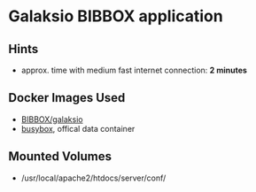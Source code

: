 # Galaksio BIBBOX application

## Hints
* approx. time with medium fast internet connection: **2 minutes**

## Docker Images Used
 * [BIBBOX/galaksio](https://hub.docker.com/r/bibbox/galaksio)
 * [busybox](https://hub.docker.com/_/busybox/), offical data container

## Mounted Volumes
* /usr/local/apache2/htdocs/server/conf/
